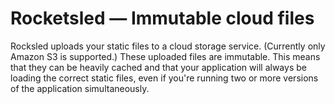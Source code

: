 # Rocketsled — Immutable cloud files

Rocksled uploads your static files to a cloud storage service.  (Currently only
Amazon S3 is supported.)  These uploaded files are immutable.  This means that
they can be heavily cached and that your application will always be loading the
correct static files, even if you're running two or more versions of the
application simultaneously.

